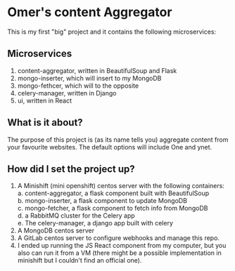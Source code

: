 # Omer's content Aggregator

This is my first "big" project and it contains the following microservices:

## Microservices
1. content-aggregator, written in BeautifulSoup and Flask
2. mongo-inserter, which will insert to my MongoDB
3. mongo-fethcer, which will to the opposite
4. celery-manager, written in Django
5. ui, written in React

## What is it about?
The purpose of this project is (as its name tells you) aggregate content from
your favourite websites. The default options will include One and ynet.


## How did I set the project up?
1. A Minishift (mini openshift) centos server with the following containers:<br>
  a. content-aggregator, a flask component built with BeautifulSoup<br>
  b. mongo-inserter, a flask component to update MongoDB<br>
  c. mongo-fetcher, a flask component to fetch info from MongoDB<br>
  d. a RabbitMQ cluster for the Celery app<br>
  e. The celery-manager, a django app built with celery<br>
2. A MongoDB centos server
3. A GitLab centos server to configure webhooks and manage this repo.
4. I ended up running the JS React component from my computer, but you also can run it from a VM (there might be a possible implementation in minishift but I couldn't find an official one).
